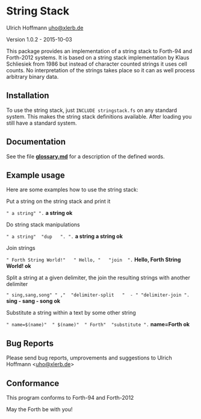 String Stack
============

Ulrich Hoffmann <uho@xlerb.de>

Version 1.0.2 - 2015-10-03

This package provides an implementation of a string stack to Forth-94 and Forth-2012 systems.
It is based on a string stack implementation by Klaus Schliesiek from 1986 but instead of
character counted strings it uses cell counts. No interpretation of the strings takes place so
it can as well process arbitrary binary data.

## Installation

To use the string stack, just `INCLUDE stringstack.fs` on any standard system. This makes
the string stack definitions available. After loading you still have a standard system.

## Documentation

See the file [**glossary.md**](glossary.md) for a description of the defined words.

## Example usage

Here are some examples how to use the string stack:

Put a string on the string stack and print it

`" a string" ".`  **a string ok**

Do string stack manipulations

`" a string"  "dup   ". ".`  **a string  a string ok**

Join strings

`" Forth String World!"   " Hello, "   "join  ".`  **Hello, Forth String World! ok**

Split a string at a given delimiter, the join the resulting strings with another delimiter

`" sing,sang,song" " ,"  "delimiter-split   "  - " "delimiter-join ".`  **sing - sang - song ok**

Substitute a string within a text by some other string

`" name=$(name)"  " $(name)"  " Forth"  "substitute ".`   **name=Forth ok**

## Bug Reports

Please send bug reports, umprovements and suggestions to Ulrich Hoffmann <<uho@xlerb.de>>

## Conformance

This program conforms to Forth-94 and Forth-2012

May the Forth be with you!
